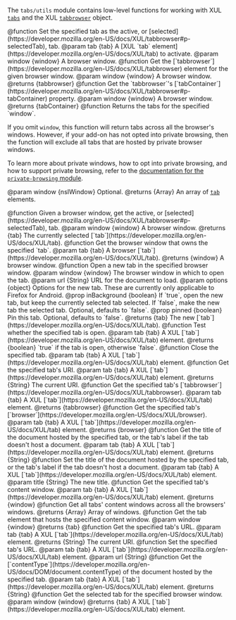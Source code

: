 <!-- This Source Code Form is subject to the terms of the Mozilla Public
   - License, v. 2.0. If a copy of the MPL was not distributed with this
   - file, You can obtain one at http://mozilla.org/MPL/2.0/. -->

The `tabs/utils` module contains low-level functions for working with
XUL [`tabs`](https://developer.mozilla.org/en-US/docs/XUL/tab) and the XUL [`tabbrowser`](https://developer.mozilla.org/en-US/docs/XUL/tabbrowser)
object.

<api name="activateTab">
@function
Set the specified tab as the active, or
[selected](https://developer.mozilla.org/en-US/docs/XUL/tabbrowser#p-selectedTab),
tab.
@param tab {tab}
A [XUL `tab` element](https://developer.mozilla.org/en-US/docs/XUL/tab)
to activate.
@param window {window}
A browser window.
</api>

<api name="getTabBrowser">
@function
Get the [`tabbrowser`](https://developer.mozilla.org/en-US/docs/XUL/tabbrowser)
element for the given browser window.
@param window {window}
A browser window.
@returns {tabbrowser}
</api>

<api name="getTabContainer">
@function
Get the `tabbrowser`'s
[`tabContainer`](https://developer.mozilla.org/en-US/docs/XUL/tabbrowser#p-tabContainer)
property.
@param window {window}
A browser window.
@returns {tabContainer}
</api>

<api name="getTabs">
@function
Returns the tabs for the specified `window`.

If you omit `window`, this function will return tabs
across all the browser's windows. However, if your add-on
has not opted into private browsing, then the function will
exclude all tabs that are hosted by private browser windows.

To learn more about private windows, how to opt into private browsing, and how
to support private browsing, refer to the
[documentation for the `private-browsing` module](modules/sdk/private-browsing.html).

@param window {nsIWindow}
Optional.
@returns {Array}
An array of [`tab`](https://developer.mozilla.org/en-US/docs/XUL/tab)
elements.
</api>

<api name="getActiveTab">
@function
Given a browser window, get the active, or
[selected](https://developer.mozilla.org/en-US/docs/XUL/tabbrowser#p-selectedTab), tab.
@param window {window}
A browser window.
@returns {tab}
The currently selected
[`tab`](https://developer.mozilla.org/en-US/docs/XUL/tab).
</api>

<api name="getOwnerWindow">
@function
Get the browser window that owns the specified `tab`.
@param tab {tab}
A browser [`tab`](https://developer.mozilla.org/en-US/docs/XUL/tab).
@returns {window}
A browser window.
</api>

<api name="openTab">
@function
Open a new tab in the specified browser window.
@param window {window}
The browser window in which to open the tab.
@param url {String}
URL for the document to load.
@param options {object}
Options for the new tab. These are currently only applicable
to Firefox for Android.
  @prop inBackground {boolean}
  If `true`, open the new tab, but keep the currently selected tab selected.
  If `false`, make the new tab the selected tab.
  Optional, defaults to `false`.
  @prop pinned {boolean}
  Pin this tab. Optional, defaults to `false`.
@returns {tab}
The new [`tab`](https://developer.mozilla.org/en-US/docs/XUL/tab).
</api>

<api name="isTabOpen">
@function
Test whether the specified tab is open.
@param tab {tab}
A XUL [`tab`](https://developer.mozilla.org/en-US/docs/XUL/tab) element.
@returns {boolean}
`true` if the tab is open, otherwise `false`.
</api>

<api name="closeTab">
@function
Close the specified tab.
@param tab {tab}
A XUL [`tab`](https://developer.mozilla.org/en-US/docs/XUL/tab) element.
</api>

<api name="getURI">
@function
Get the specified tab's URI.
@param tab {tab}
A XUL [`tab`](https://developer.mozilla.org/en-US/docs/XUL/tab) element.
@returns {String}
The current URI.
</api>

<api name="getTabBrowserForTab">
@function
Get the specified tab's [`tabbrowser`](https://developer.mozilla.org/en-US/docs/XUL/tabbrowser).
@param tab {tab}
A XUL [`tab`](https://developer.mozilla.org/en-US/docs/XUL/tab) element.
@returns {tabbrowser}
</api>

<api name="getBrowserForTab">
@function
Get the specified tab's [`browser`](https://developer.mozilla.org/en-US/docs/XUL/browser).
@param tab {tab}
A XUL [`tab`](https://developer.mozilla.org/en-US/docs/XUL/tab) element.
@returns {browser}
</api>

<api name="getTabTitle">
@function
Get the title of the document hosted by the specified tab, or the tab's
label if the tab doesn't host a document.
@param tab {tab}
A XUL [`tab`](https://developer.mozilla.org/en-US/docs/XUL/tab) element.
@returns {String}
</api>

<api name="setTabTitle">
@function
Set the title of the document hosted by the specified tab, or the
tab's label if the tab doesn't host a document.
@param tab {tab}
A XUL [`tab`](https://developer.mozilla.org/en-US/docs/XUL/tab) element.
@param title {String}
The new title.
</api>

<api name="getTabContentWindow">
@function
Get the specified tab's content window.
@param tab {tab}
A XUL [`tab`](https://developer.mozilla.org/en-US/docs/XUL/tab) element.
@returns {window}
</api>

<api name="getAllTabContentWindows">
@function
Get all tabs' content windows across all the browsers' windows.
@returns {Array}
Array of windows.
</api>

<api name="getTabForContentWindow">
@function
Get the tab element that hosts the specified content window.
@param window {window}
@returns {tab}
</api>

<api name="getTabURL">
@function
Get the specified tab's URL.
@param tab {tab}
A XUL [`tab`](https://developer.mozilla.org/en-US/docs/XUL/tab) element.
@returns {String}
The current URI.
</api>

<api name="setTabURL">
@function
Set the specified tab's URL.
@param tab {tab}
A XUL [`tab`](https://developer.mozilla.org/en-US/docs/XUL/tab) element.
@param url {String}
</api>

<api name="getTabContentType">
@function
Get the [`contentType`](https://developer.mozilla.org/en-US/docs/DOM/document.contentType)
of the document hosted by the specified tab.
@param tab {tab}
A XUL [`tab`](https://developer.mozilla.org/en-US/docs/XUL/tab) element.
@returns {String}
</api>

<api name="getSelectedTab">
@function
Get the selected tab for the specified browser window.
@param window {window}
@returns {tab}
A XUL [`tab`](https://developer.mozilla.org/en-US/docs/XUL/tab) element.
</api>

